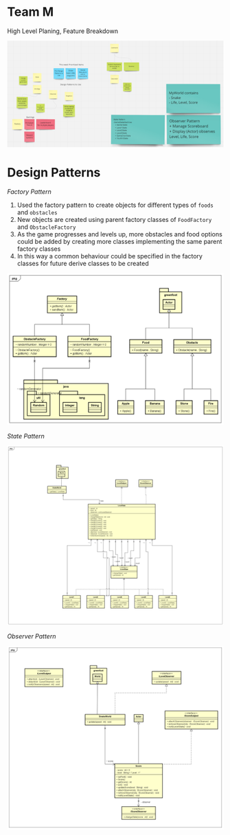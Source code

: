 # Team M

High Level Planing, Feature Breakdown

![alt text](https://github.com/nguyensjsu/sp22-202-team-m/blob/main/Images/img.png?raw=true)

# Design Patterns

*Factory Pattern*

1. Used the factory pattern to create objects for different types of `foods` and `obstacles`
2. New objects are created using parent factory classes of `FoodFactory` and `ObstacleFactory`
3. As the game progresses and levels up, more obstacles and food options could be added by creating more classes implementing the same parent factory classes
4. In this way a common behaviour could be specified in the factory classes for future derive classes to be created

![alt text](https://github.com/nguyensjsu/sp22-202-team-m/blob/main/Images/ClassDiagram_FactoryDesignPattern.png?raw=true)

*State Pattern*

![alt text](https://github.com/nguyensjsu/sp22-202-team-m/blob/main/Images/ClassDiagram_StateDesignPattern.png?raw=true)

*Observer Pattern*

![alt text](https://github.com/nguyensjsu/sp22-202-team-m/blob/main/Images/ClassDiagram_ObserverDesignPattern.png?raw=true)